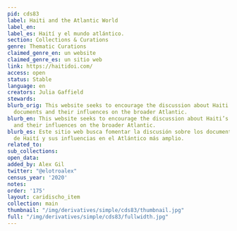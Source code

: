 ```yaml
---
pid: cds83
label: Haiti and the Atlantic World
label_en:
label_es: Haití y el mundo atlántico.
section: Collections & Curations
genre: Thematic Curations
claimed_genre_en: un website
claimed_genre_es: un sitio web
link: https://haitidoi.com/
access: open
status: Stable
language: en
creators: Julia Gaffield
stewards:
blurb_orig: This website seeks to encourage the discussion about Haiti’s founding
  documents and their influences on the broader Atlantic.
blurb_en: This website seeks to encourage the discussion about Haiti’s founding documents
  and their influences on the broader Atlantic.
blurb_es: Este sitio web busca fomentar la discusión sobre los documentos fundadores
  de Haití y sus influencias en el Atlántico más amplio.
related_to:
sub_collections:
open_data:
added_by: Alex Gil
twitter: "@elotroalex"
census_year: '2020'
notes:
order: '175'
layout: caridischo_item
collection: main
thumbnail: "/img/derivatives/simple/cds83/thumbnail.jpg"
full: "/img/derivatives/simple/cds83/fullwidth.jpg"
---
```

